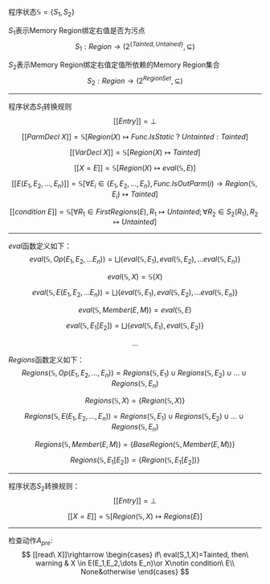 程序状态$\mathbb{S}=\{S_1, S_2\}$

$S_1$表示Memory Region绑定右值是否为污点
$$
S_1:Region \rightarrow (2^{\{Tainted, Untained\}}, \subseteq)
$$

$S_2$表示Memory Region绑定右值定值所依赖的Memory Region集合
$$
S_2:Region \rightarrow (2^{RegionSet}, \subseteq)
$$

---

程序状态$S_1$转换规则
$$
[[Entry]] = \bot
$$

$$
[[ParmDecl\ X]]=\mathbb{S}[Region(X) \mapsto Func.IsStatic\ ?\ Untainted : Tainted]
$$

$$
[[VarDecl\ X]]=\mathbb{S}[Region(X) \mapsto Tainted]
$$

$$
[[X=E]]=\mathbb{S}[Region(X) \mapsto eval(\mathbb{S},E)]
$$

$$
[[E(E_1,E_2,\dots,E_n)]]=\mathbb{S}[\forall E_i \in \{E_1,E_2,\dots,E_n\}, Func.IsOutParm(i) \rightarrow Region(\mathbb{S},E_i) \mapsto Tainted]
$$

$$
[[condition\ E]]=\mathbb{S}[\forall R_1 \in FirstRegions(E), R_1 \mapsto Untainted;\forall R_2 \in S_2(R_1),R_2\mapsto Untainted]
$$

---

$eval$函数定义如下：
$$
eval(\mathbb{S},Op(E_1,E_2,\dots E_n))=\bigsqcup\{eval(\mathbb{S},E_1),eval(\mathbb{S},E_2),\dots eval(\mathbb{S},E_n)\}
$$

$$
eval(\mathbb{S},X)=\mathbb{S}(X)
$$

$$
eval(\mathbb{S},E(E_1,E_2,\dots E_n))=\bigsqcup\{eval(\mathbb{S},E_1),eval(\mathbb{S},E_2),\dots eval(\mathbb{S},E_n)\}
$$

$$
eval(\mathbb{S},Member(E,M))=eval(\mathbb{S},E)
$$

$$
eval(\mathbb{S},E_1[E_2])=\bigsqcup\{eval(\mathbb{S},E_1), eval(\mathbb{S},E_2)\}
$$

$$
\dots 
$$

$Regions$函数定义如下：
$$
Regions(\mathbb{S}, Op(E_1,E_2,\dots ,E_n))=Regions(\mathbb{S}, E_1)\cup Regions(\mathbb{S}, E_2)\cup\dots \cup Regions(\mathbb{S}, E_n)
$$

$$
Regions(\mathbb{S}, X) = \{Region(\mathbb{S}, X)\}
$$

$$
Regions(\mathbb{S}, E(E_1,E_2,\dots ,E_n)) = Regions(\mathbb{S}, E_1)\cup Regions(\mathbb{S}, E_2)\cup \dots \cup Regions(\mathbb{S}, E_n)
$$

$$
Regions(\mathbb{S}, Member(E,M))=\{BaseRegion(\mathbb{S}, Member(E, M))\}
$$

$$
Regions(\mathbb{S}, E_1[E_2])=\{Region(\mathbb{S}, E_1[E_2])\}
$$

---

程序状态$S_2$转换规则：
$$
[[Entry]] = \bot
$$

$$
[[X=E]] = \mathbb{S}[Region(\mathbb{S}, X) \mapsto Regions(E)]
$$

---

检查动作$A_{pre}$:
$$
[[read\ X]]\rightarrow \begin{cases}
if\ eval(S_1,X)=Tainted, then\ warning & X \in E(E_1,E_2,\dots E_n)\or X\notin condition\ E\\
None&otherwise
\end{cases}
$$

